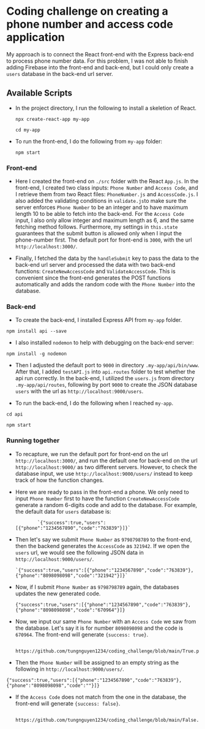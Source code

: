 # Coding challenge on creating a phone number and access code application


My approach is to connect the React front-end with the Express back-end to process phone number data.
For this problem, I was not able to finish adding Firebase into the front-end and back-end, but 
I could only create a `users` database in the back-end url server. 


## Available Scripts

- In the project directory, I run the following to install a skeletion of React.

  `npx create-react-app my-app`

  `cd my-app`


- To run the front-end, I do the following from `my-app` folder:
  
  `npm start`

### Front-end
- Here I created the front-end on `./src` folder with the React `App.js`. In the front-end, 
  I created two class inputs: `Phone Number` and `Access Code`, and I retrieve them 
  from two React files: `PhoneNumber.js` and `AccessCode.js`. I also added the validating conditions
  in `validate.js`to make sure the server enforces `Phone Number` to be an integer and to have maximum length 10 
  to be able to fetch into the back-end. For the `Access Code` input,
  I also only allow integer and maximum length as 6, and the same fetching method follows. Furthermore, 
  my settings in `this.state` guarantees that the submit button is allowed only when I input the phone-number first.
  The default port for front-end is `3000`, with the url `http://localhost:3000/`.

- Finally, I fetched the data by the `handleSubmit` key to pass the data to the back-end url server and 
  processed the data with two back-end functions: `CreateNewAccessCode` and `ValidateAccessCode`. This
  is convenient since the front-end generates the POST functions automatically and adds the random code with
  the `Phone Number` into the database.


### Back-end
- To create the back-end, I installed Express API from `my-app` folder. 

`npm install api --save`

- I also installed `nodemon` to help with debugging on the back-end server:

`npm install -g nodemon`

- Then I adjusted the default port to `9000` in directory `.my-app/api/bin/www`. After that, I added `testAPI.js` into `api.routes`
  folder to test whether the api run correctly. In the back-end, I utilized the `users.js` from directory `.my-app/api/routes`, 
  following by port `9000` to create the JSON database `users` with the url as `http://localhost:9000/users`.

- To run the back-end, I do the following when I reached `my-app`. 

`cd api`

`npm start`


### Running together
- To recapture, we run the default port for front-end on the url `http://localhost:3000/`, 
  and run the default one for back-end on the url `http://localhost:9000/` as two different servers.
  However, to check the database input, we use  `http://localhost:9000/users/` instead to keep track 
  of how the function changes.

- Here we are ready to pass in the front-end a phone. We only need to input `Phone Number` first to have the function
  `CreateNewAccessCode` generate a random 6-digits code and add to the database. For example, the default data for 
  `users` database is:

              `{"success":true,"users":[{"phone":"1234567890","code":"763839"}]}`

- Then let's say we submit `Phone Number` as `9798798789` to the front-end, then the backend generates the `AccessCode` as `321942`.
  If we open the `users` url, we would see the following JSON data in `http://localhost:9000/users/`.

      `{"success":true,"users":[{"phone":"1234567890","code":"763839"},{"phone":"8098098098","code":"321942"}]}`


- Now, if I submit `Phone Number` as `9798798789` again, the databases updates the new generated code.

   `{"success":true,"users":[{"phone":"1234567890","code":"763839"},{"phone":"8098098098","code":"670964"}]}`


- Now, we input our same `Phone Number` with an `Access Code` we saw from the database. Let's say it is for 
 number `8098098098` and the code is `670964`. The front-end will generate `{success: true}`.

            https://github.com/tungnguyen1234/coding_challenge/blob/main/True.png


- Then the `Phone Number` will be assigned to an empty string as the following in `http://localhost:9000/users/`.

`{"success":true,"users":[{"phone":"1234567890","code":"763839"},{"phone":"8098098098","code":""}]}`


- If the `Access Code` does not match from the one in the database, the front-end will generate `{success: false}`.

              https://github.com/tungnguyen1234/coding_challenge/blob/main/False.png

